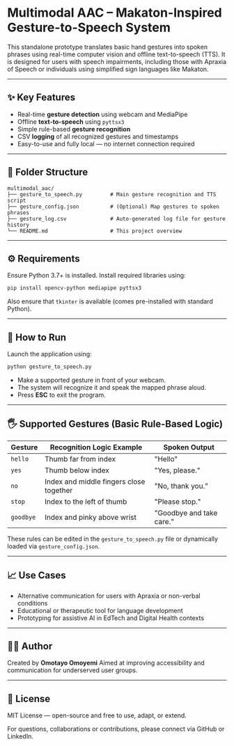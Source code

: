 # Multimodal AAC – Makaton-Inspired Gesture-to-Speech System

This standalone prototype translates basic hand gestures into spoken phrases using real-time computer vision and offline text-to-speech (TTS). It is designed for users with speech impairments, including those with Apraxia of Speech or individuals using simplified sign languages like Makaton.

---

## ✨ Key Features

- Real-time **gesture detection** using webcam and MediaPipe
- Offline **text-to-speech** using `pyttsx3`
- Simple rule-based **gesture recognition**
- CSV **logging** of all recognized gestures and timestamps
- Easy-to-use and fully local — no internet connection required

---

## 📂 Folder Structure

```
multimodal_aac/
├── gesture_to_speech.py         # Main gesture recognition and TTS script
├── gesture_config.json          # (Optional) Map gestures to spoken phrases
├── gesture_log.csv              # Auto-generated log file for gesture history
└── README.md                    # This project overview
```

---

## ⚙️ Requirements

Ensure Python 3.7+ is installed. Install required libraries using:

```bash
pip install opencv-python mediapipe pyttsx3
```

Also ensure that `tkinter` is available (comes pre-installed with standard Python).

---

## 🚀 How to Run

Launch the application using:

```bash
python gesture_to_speech.py
```

- Make a supported gesture in front of your webcam.
- The system will recognize it and speak the mapped phrase aloud.
- Press **ESC** to exit the program.

---

## 🖐 Supported Gestures (Basic Rule-Based Logic)

| Gesture     | Recognition Logic Example                      | Spoken Output             |
|-------------|--------------------------------------------------|---------------------------|
| `hello`     | Thumb far from index                            | "Hello"                   |
| `yes`       | Thumb below index                                | "Yes, please."            |
| `no`        | Index and middle fingers close together          | "No, thank you."          |
| `stop`      | Index to the left of thumb                       | "Please stop."            |
| `goodbye`   | Index and pinky above wrist                      | "Goodbye and take care."  |

These rules can be edited in the `gesture_to_speech.py` file or dynamically loaded via `gesture_config.json`.

---

## 📈 Use Cases

- Alternative communication for users with Apraxia or non-verbal conditions
- Educational or therapeutic tool for language development
- Prototyping for assistive AI in EdTech and Digital Health contexts

---

## 🧑‍💻 Author

Created by **Omotayo Omoyemi**
Aimed at improving accessibility and communication for underserved user groups.

---

## 📄 License

MIT License — open-source and free to use, adapt, or extend.

For questions, collaborations or contributions, please connect via GitHub or LinkedIn.
